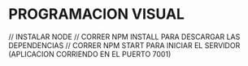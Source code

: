 # PROGRAMACION VISUAL

// INSTALAR NODE
// CORRER NPM INSTALL PARA DESCARGAR LAS DEPENDENCIAS
// CORRER NPM START PARA INICIAR EL SERVIDOR (APLICACION CORRIENDO EN EL PUERTO 7001)

